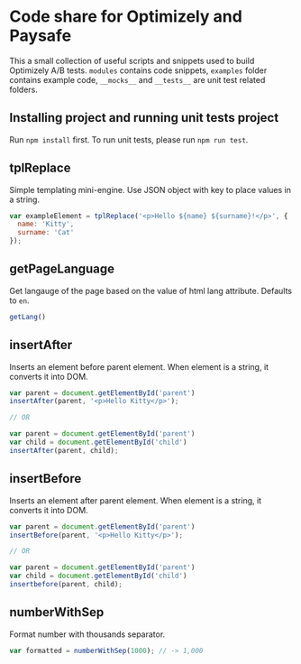 # Code share for Optimizely and Paysafe
This a small collection of useful scripts and snippets used to build Optimizely A/B tests. `modules` contains code snippets, `examples` folder contains example code, `__mocks__` and `__tests__` are unit test related folders.

## Installing project and running unit tests project
Run `npm install` first. To run unit tests, please run `npm run test`.

## tplReplace
Simple templating mini-engine. Use JSON object with key to place values in a string.

```javascript
var exampleElement = tplReplace('<p>Hello ${name} ${surname}!</p>', {
  name: 'Kitty',
  surname: 'Cat'
});
```

## getPageLanguage
Get langauge of the page based on the value of html lang attribute. Defaults to `en`.

```javascript
getLang()
```

## insertAfter
Inserts an element before parent element. When element is a string, it converts it into DOM.

```javascript
var parent = document.getElementById('parent')
insertAfter(parent, '<p>Hello Kitty</p>');

// OR

var parent = document.getElementById('parent')
var child = document.getElementById('child')
insertAfter(parent, child);
```


## insertBefore
Inserts an element after parent element. When element is a string, it converts it into DOM.

```javascript
var parent = document.getElementById('parent')
insertBefore(parent, '<p>Hello Kitty</p>');

// OR

var parent = document.getElementById('parent')
var child = document.getElementById('child')
insertbefore(parent, child);
```

## numberWithSep
Format number with thousands separator.

````javascript
var formatted = numberWithSep(1000); // -> 1,000
````
